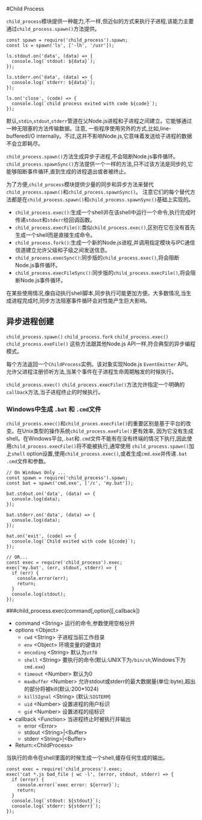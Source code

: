 #Child Process

`child_process`模块提供一种能力,不一样,但近似的方式来执行子进程,该能力主要通过`child_process.spawn()`方法提供。


```
const spawn = require('child_process').spawn;
const ls = spawn('ls', ['-lh', '/usr']);

ls.stdout.on('data', (data) => {
  console.log(`stdout: ${data}`);
});

ls.stderr.on('data', (data) => {
  console.log(`stderr: ${data}`);
});

ls.on('close', (code) => {
  console.log(`child process exited with code ${code}`);
});

```

默认,`stdin`,`stdout`,`stderr`管道在父Node.js进程和子进程之间建立。它能够通过一种无阻塞的方法传输数据。注意,
一些程序使用另外的方式,比如,line-bufferedI/O internally。不过,这并不影响Node.js,它意味着发送给子进程的数据
不会立即耗尽。

`child_process.spawn()`方法生成异步子进程,不会阻断Node.js事件循环。
`child_process.spawnSync()`方法提供一个一样的方法,只不过该方法是同步的,它能够阻断事件循环,直到生成的进程退出或者被终止。

为了方便,`child_process`模块提供少量的同步和异步方法来替代`child_process.spawn()`和`child_process.spawnSync()`。
注意它们的每个替代方法都是在`child_process.spawn()`和`child_process.spawnSync()`基础上实现的。

- `child_process.exec()`:生成一个shell并在该shell中运行一个命令,执行完成时传递`stdout`和`stderr`给回调函数。
- `child_process.execFile()`:类似`child_process.exec()`,区别在它在没有首先生成一个shell而是直接生成命令。
- `child_process.fork()`:生成一个新的Node.js进程,并调用指定模块与IPC通信信道建立允许父级和子级之间发送信息。
- `child_process.execSync()`:同步版的`child_process.exec()`,将会阻断Node.js事件循环。
- `child_process.execFileSync()`:同步版的`child_process.execFile()`,将会阻断Node.js事件循环。

在某些使用情况,像自动执行shell脚本,同步执行可能更加方便。大多数情况,当生成进程完成时,同步方法阻塞事件循环会对性能产生巨大影响。


## 异步进程创建

`child_process.spawn()` `child_process.fork` `child_process.exec()` `child_process.exeFile()` 这些方法跟其他Node.js API一样,符合典型的异步编程模式。

每个方法返回一个`ChildProcess`实例。该对象实现Node.js `EventEmitter` API。允许父进程注册侦听方法,当某个事件在子进程生命周期触发的时候执行。

`child_process.exec()` `child_process.execFile()`方法允许指定一个明确的`callback`方法,当子进程终止的时候执行。

### Windows中生成 `.bat` 和 `.cmd`文件

`child_process.exec()`和`child_proces.execFile()`的重要区别是基于平台的改变。在Unix类型的操作系统`child_process.exeFile()`更有效率,
因为它没有生成shell。在Windows平台,`.bat`和`.cmd`文件不能有在没有终端的情况下执行,因此使用`child_process.execFile()`将不能被执行,通常使用
`child_process.spawn()`加上`shell` option设置,使用`child_process.exec()`,或者生成`cmd.exe`并传递`.bat` `.cmd`文件和参数。

```
// On Windows Only ...
const spawn = require('child_process').spawn;
const bat = spawn('cmd.exe', ['/c', 'my.bat']);

bat.stdout.on('data', (data) => {
  console.log(data);
});

bat.stderr.on('data', (data) => {
  console.log(data);
});

bat.on('exit', (code) => {
  console.log(`Child exited with code ${code}`);
});

// OR...
const exec = require('child_process').exec;
exec('my.bat', (err, stdout, stderr) => {
  if (err) {
    console.error(err);
    return;
  }
  console.log(stdout);
});

```

###child_process.exec(command\[,option]\[,callback])

- command \<String> 运行的命令,参数使用空格分开
- options \<Object>
    - `cwd` \<String> 子进程当前工作目录
    - `env` \<Object> 环境变量的键值对
    - `encoding` \<String> 默认为`utf8`
    - `shell` \<String> 要执行的命令(默认:UNIX下为`/bin/sh`,Windows下为`cmd.exe`)
    - `timeout` \<Number> 默认为0
    - `maxBuffer` \<Number> 允许stdout或stderr的最大数据量(单位:byte),超出的部分将被kill(默认:200*1024)
    - `killSIgnal` \<String> (默认:`SIGTERM`)
    - `uid` \<Number> 设置进程的用户标识
    - `gid` \<Number> 设置进程的组标识
- callback \<Function> 当进程终止时被执行并输出
    - error \<Error>
    - stdout \<String>|\<Buffer>
    - stderr \<String>|\<Buffer>
- Return:\<ChildProcess>


当执行的命令在shell里面的时候生成一个shell,缓存任何生成的输出。

```
const exec = require('child_process').exec;
exec('cat *.js bad_file | wc -l', (error, stdout, stderr) => {
  if (error) {
    console.error(`exec error: ${error}`);
    return;
  }
  console.log(`stdout: ${stdout}`);
  console.log(`stderr: ${stderr}`);
});

```